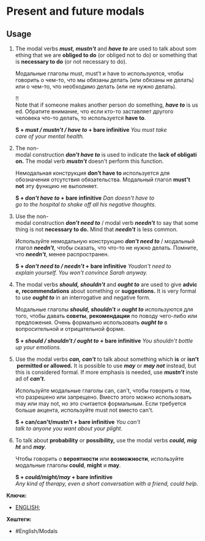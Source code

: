 
# Present and future modals

## Usage

1) The modal verbs **_must, mustn't_** and **_have to_** are used to talk about something that we are **obliged to do** (or obliged not to do) or something that is **necessary to do** (or not necessary to do).

	Модальные глаголы must, must’t и have to используются, чтобы говорить о чем-то, что мы обязаны делать (или обязаны не делать) или о чем-то, что необходимо делать (или не нужно делать).

	!! Note that if someone makes another person do something, **_have to_** is used.
	Обратите внимание, что если кто-то заставляет другого человека что-то делать, то используется **have to**.

	**S + _must / mustn't / have to_ + bare infinitive**
	_You must take care of your mental health._

2) The non-modal construction **_don't have to_** is used to indicate the **lack of obligation.** The modal verb **_mustn't_** doesn't perform this function.

	Немодальная конструкция **don’t have to** используется для обозначения отсутствия обязательства. Модальный глагол **must't not** эту функцию не выполняет.

	**S + _don't have to_ + bare infinitive**
	_Dan doesn't have to go to the hospital to shake off all his negative thoughts._

3) Use the non-modal construction **_don't need to_** / modal verb **_needn't_** to say that something is not **necessary to do.** Mind that **_needn't_** is less common.

	Используйте немодальную конструкцию **_don't need to_**  / модальный глагол **_needn't_**, чтобы сказать, что что-то не нужно делать. Помните, что **_needn't_**, менее распространен.

	**S + _don't need to / needn't_ + bare infinitive**
	_Youdon't need to explain yourself. You won't convince Sarah anyway._

4) The modal verbs **_should, shouldn't_** and **_ought to_** are used to give **advice, recommendations** about something or **suggestions.** It is very formal to use **_ought to_** in an interrogative and negative form.

	Модальные глаголы **_should, shouldn't_** и **_ought to_** используются для того, чтобы давать **советы**, **рекомендации** по поводу чего-либо или предложения. Очень формально использовать **_ought to_** в вопросительной и отрицательной форме.

	**S + _should / shouldn't / ought to_ + bare infinitive**
	_You shouldn't bottle up your emotions._

5) Use the modal verbs **_can, can't_** to talk about something which **is** or **isn't permitted or allowed.** It is possible to use **_may_** or **_may not_** instead, but this is considered formal. If more emphasis is needed, use **_mustn't_** instead of **_can't._**

	Используйте модальные глаголы can, can't, чтобы говорить о том, что разрешено или запрещено. Вместо этого можно использовать may или may not, но это считается формальным. Если требуется больше акцента, используйте must not вместо can't.

	**S + can/can't/mustn't + bare infinitive**
	_You can't talk to anyone you want about your plight._

6) To talk about **probability** or **possibility,** use the modal verbs **_could, might_** and **_may_**.

	Чтобы говорить о **вероятности** или **возможности**, используйте модальные глаголы **could**, **might** и **may**.

	**S + _could/might/may_ + bare infinitive**
	_Any kind of therapy, even a short conversation with a friend, could help._


**Ключи:**
- [ENGLISH](ENGLISH);

**Хештеги:**
- #English/Modals
